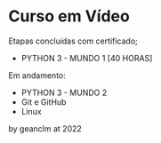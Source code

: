 

<h1>Curso em Vídeo</h1>

Etapas concluídas com certificado;

- PYTHON 3 - MUNDO 1 [40 HORAS]



Em andamento:

- PYTHON 3 - MUNDO 2
- Git e GitHub
- Linux



by geanclm at 2022



